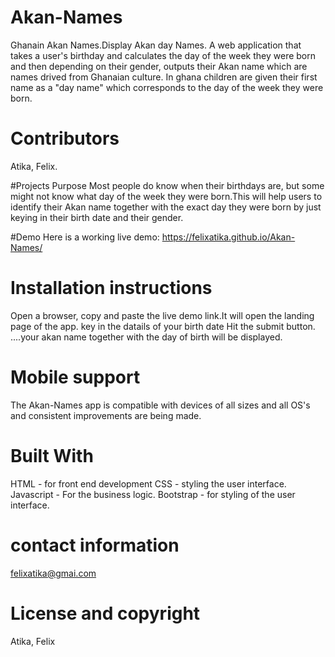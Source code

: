 # Akan-Names
Ghanain Akan Names.Display Akan day Names. 
A web application that takes a user's birthday and calculates the day of the week they
were born and then depending on their gender, outputs their Akan name which are names drived from Ghanaian culture.
In ghana children are given their first name as a "day name" which corresponds to the day of the week 
they were born.

# Contributors
Atika, Felix.

#Projects Purpose
Most people do know when their birthdays are, but some might not know what day of the week they were born.This will
help users to identify their Akan name together with the exact day they were born by just keying in their birth date and their
gender.

#Demo
Here is a working live demo: https://felixatika.github.io/Akan-Names/
# Installation instructions
Open a browser, copy and paste the live demo link.It will open the landing page of the app.
key in the datails of your birth date
Hit the submit button.
....your akan name together with the day of birth will be displayed.

# Mobile support
The Akan-Names app is compatible with devices of all sizes and all OS's and consistent improvements are being made.
# Built With
HTML - for front end development
CSS - styling the user interface.
Javascript - For the business logic.
Bootstrap - for styling of the user interface.
# contact information
felixatika@gmai.com

# License and copyright
Atika, Felix
